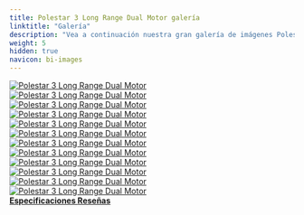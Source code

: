 ```yaml
---
title: Polestar 3 Long Range Dual Motor galería
linktitle: "Galería"
description: "Vea a continuación nuestra gran galería de imágenes Polestar 3 Long Range Dual Motor. Haga clic en las imágenes para ver las versiones de alta resolución."
weight: 5
hidden: true
navicon: bi-images
---
```

<!-- markdownlint-disable MD033 -->
<div class="row" id ="my-gallery">
	<div class="pswp-grid-item col-6 col-md-4">
		<a href="https://media.evkx.net/multimedia/models/polestar/3/3_long_range_dual_motor/exterior_1.jpg"
data-pswp-src="https://media.evkx.net/multimedia/models/polestar/3/3_long_range_dual_motor/exterior_1.jpg"
data-pswp-width="3000"
data-pswp-height="2250" 
target="_blank">
			<img src="https://media.evkx.net/multimedia/models/polestar/3/3_long_range_dual_motor/exterior_1_xst.jpg" alt="Polestar 3 Long Range Dual Motor" class="img-fluid " />
		</a>
	</div>
	<div class="pswp-grid-item col-6 col-md-4">
		<a href="https://media.evkx.net/multimedia/models/polestar/3/3_long_range_dual_motor/exterior_2.jpg"
data-pswp-src="https://media.evkx.net/multimedia/models/polestar/3/3_long_range_dual_motor/exterior_2.jpg"
data-pswp-width="3000"
data-pswp-height="2086" 
target="_blank">
			<img src="https://media.evkx.net/multimedia/models/polestar/3/3_long_range_dual_motor/exterior_2_xst.jpg" alt="Polestar 3 Long Range Dual Motor" class="img-fluid " />
		</a>
	</div>
	<div class="pswp-grid-item col-6 col-md-4">
		<a href="https://media.evkx.net/multimedia/models/polestar/3/3_long_range_dual_motor/frontseats_1.jpg"
data-pswp-src="https://media.evkx.net/multimedia/models/polestar/3/3_long_range_dual_motor/frontseats_1.jpg"
data-pswp-width="3000"
data-pswp-height="2249" 
target="_blank">
			<img src="https://media.evkx.net/multimedia/models/polestar/3/3_long_range_dual_motor/frontseats_1_xst.jpg" alt="Polestar 3 Long Range Dual Motor" class="img-fluid " />
		</a>
	</div>
	<div class="pswp-grid-item col-6 col-md-4">
		<a href="https://media.evkx.net/multimedia/models/polestar/3/3_long_range_dual_motor/headlights_1.jpg"
data-pswp-src="https://media.evkx.net/multimedia/models/polestar/3/3_long_range_dual_motor/headlights_1.jpg"
data-pswp-width="3000"
data-pswp-height="2250" 
target="_blank">
			<img src="https://media.evkx.net/multimedia/models/polestar/3/3_long_range_dual_motor/headlights_1_xst.jpg" alt="Polestar 3 Long Range Dual Motor" class="img-fluid " />
		</a>
	</div>
	<div class="pswp-grid-item col-6 col-md-4">
		<a href="https://media.evkx.net/multimedia/models/polestar/3/3_long_range_dual_motor/headlights_2.jpg"
data-pswp-src="https://media.evkx.net/multimedia/models/polestar/3/3_long_range_dual_motor/headlights_2.jpg"
data-pswp-width="3000"
data-pswp-height="2250" 
target="_blank">
			<img src="https://media.evkx.net/multimedia/models/polestar/3/3_long_range_dual_motor/headlights_2_xst.jpg" alt="Polestar 3 Long Range Dual Motor" class="img-fluid " />
		</a>
	</div>
	<div class="pswp-grid-item col-6 col-md-4">
		<a href="https://media.evkx.net/multimedia/models/polestar/3/3_long_range_dual_motor/interior_1.jpg"
data-pswp-src="https://media.evkx.net/multimedia/models/polestar/3/3_long_range_dual_motor/interior_1.jpg"
data-pswp-width="3000"
data-pswp-height="2262" 
target="_blank">
			<img src="https://media.evkx.net/multimedia/models/polestar/3/3_long_range_dual_motor/interior_1_xst.jpg" alt="Polestar 3 Long Range Dual Motor" class="img-fluid " />
		</a>
	</div>
	<div class="pswp-grid-item col-6 col-md-4">
		<a href="https://media.evkx.net/multimedia/models/polestar/3/3_long_range_dual_motor/interior_2.jpg"
data-pswp-src="https://media.evkx.net/multimedia/models/polestar/3/3_long_range_dual_motor/interior_2.jpg"
data-pswp-width="3000"
data-pswp-height="2251" 
target="_blank">
			<img src="https://media.evkx.net/multimedia/models/polestar/3/3_long_range_dual_motor/interior_2_xst.jpg" alt="Polestar 3 Long Range Dual Motor" class="img-fluid " />
		</a>
	</div>
	<div class="pswp-grid-item col-6 col-md-4">
		<a href="https://media.evkx.net/multimedia/models/polestar/3/3_long_range_dual_motor/main_1.jpg"
data-pswp-src="https://media.evkx.net/multimedia/models/polestar/3/3_long_range_dual_motor/main_1.jpg"
data-pswp-width="3000"
data-pswp-height="2250" 
target="_blank">
			<img src="https://media.evkx.net/multimedia/models/polestar/3/3_long_range_dual_motor/main_1_xst.jpg" alt="Polestar 3 Long Range Dual Motor" class="img-fluid " />
		</a>
	</div>
	<div class="pswp-grid-item col-6 col-md-4">
		<a href="https://media.evkx.net/multimedia/models/polestar/3/3_long_range_dual_motor/rearlights_1.jpg"
data-pswp-src="https://media.evkx.net/multimedia/models/polestar/3/3_long_range_dual_motor/rearlights_1.jpg"
data-pswp-width="3000"
data-pswp-height="2250" 
target="_blank">
			<img src="https://media.evkx.net/multimedia/models/polestar/3/3_long_range_dual_motor/rearlights_1_xst.jpg" alt="Polestar 3 Long Range Dual Motor" class="img-fluid " />
		</a>
	</div>
	<div class="pswp-grid-item col-6 col-md-4">
		<a href="https://media.evkx.net/multimedia/models/polestar/3/3_long_range_dual_motor/screens_1.jpg"
data-pswp-src="https://media.evkx.net/multimedia/models/polestar/3/3_long_range_dual_motor/screens_1.jpg"
data-pswp-width="3000"
data-pswp-height="2251" 
target="_blank">
			<img src="https://media.evkx.net/multimedia/models/polestar/3/3_long_range_dual_motor/screens_1_xst.jpg" alt="Polestar 3 Long Range Dual Motor" class="img-fluid " />
		</a>
	</div>
	<div class="pswp-grid-item col-6 col-md-4">
		<a href="https://media.evkx.net/multimedia/models/polestar/3/3_long_range_dual_motor/screens_2.jpg"
data-pswp-src="https://media.evkx.net/multimedia/models/polestar/3/3_long_range_dual_motor/screens_2.jpg"
data-pswp-width="3000"
data-pswp-height="1311" 
target="_blank">
			<img src="https://media.evkx.net/multimedia/models/polestar/3/3_long_range_dual_motor/screens_2_xst.jpg" alt="Polestar 3 Long Range Dual Motor" class="img-fluid " />
		</a>
	</div>
	<div class="pswp-grid-item col-6 col-md-4">
		<a href="https://media.evkx.net/multimedia/models/polestar/3/3_long_range_dual_motor/secondrowseats_1.jpg"
data-pswp-src="https://media.evkx.net/multimedia/models/polestar/3/3_long_range_dual_motor/secondrowseats_1.jpg"
data-pswp-width="3000"
data-pswp-height="2248" 
target="_blank">
			<img src="https://media.evkx.net/multimedia/models/polestar/3/3_long_range_dual_motor/secondrowseats_1_xst.jpg" alt="Polestar 3 Long Range Dual Motor" class="img-fluid " />
		</a>
	</div>
</div>
<script type="module">
  import PhotoSwipeLightbox from '/js/photoswipe-lightbox.esm.js';
    const lightbox = new PhotoSwipeLightbox({
       gallery: '#my-gallery',
        children: 'a',
        pswpModule: () => import('/js/photoswipe.esm.js')
    });
lightbox.init();
</script>
<div class="mt-3 mb-3">
<a href="../specifications/" class="text-decoration-none text-black">
<strong><i class="bi-arrow-left"></i> Especificaciones </strong>
</a>
<a href="../reviews/" class="text-decoration-none text-black float-end">
<strong>Reseñas <i class="bi-arrow-right"></i></strong>
</a>
</div>

